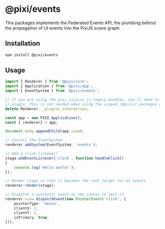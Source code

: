 #  @pixi/events

This packages implements the Federated Events API, the plumbing behind the propagation of UI events into the PixiJS
scene graph.

## Installation

```bash
npm install @pixi/events
```

## Usage

```ts
import { Renderer } from '@pixi/core';
import { Application } from '@pixi/app';
import { EventSystem } from '@pixi/events';

// If you are using the pixi.js/pixi.js-legacy bundles, you'll need to remove the interaction
// plugin. This is not needed when using the scoped (@pixi/) packages directly.
delete Renderer.__plugins.interaction;

const app = new PIXI.Application();
const { renderer} = app;

document.body.appendChild(app.view);

// Install the EventSystem
renderer.addSystem(EventSystem, 'events');

// Add a click listener!
stage.addEventListener('click', function handleClick()
{
    console.log('Hello world!');
});

// Render stage so that it becomes the root target for UI events
renderer.render(stage);

// Dispatch a synthetic event on the canvas to test it.
renderer.view.dispatchEvent(new PointerEvent('click', {
    pointerType: 'mouse',
    clientX: 1,
    clientY: 1,
    isPrimary: true,
}));
```
